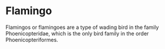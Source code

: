 # Flamingo

Flamingos or flamingoes are a type of wading bird in the family Phoenicopteridae, which is the only bird family in the order Phoenicopteriformes.